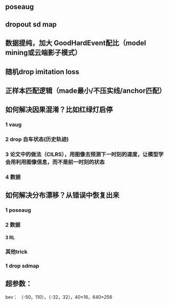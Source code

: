 
## poseaug


## dropout sd map


## 数据提纯，加大 GoodHardEvent配比（model mining或云端影子模式）


## 随机drop imitation loss


## 正样本匹配逻辑（made最小/不压实线/anchor匹配）


## 如何解决因果混淆？比如红绿灯启停

### 1 vaug
### 2 drop 自车状态(历史轨迹)

### 3 论文中的做法（CILRS），用图像去预测下一时刻的速度，让模型学会用利用图像信息，而不是前一时刻的状态


### 4 数据



## 如何解决分布漂移？从错误中恢复出来

### 1 poseaug

### 2 数据

#### 3 RL


### 其他trick

### 1 drop sdmap


## 超参数：

bev： （-50，110），（-32，32），40×16，640×256

